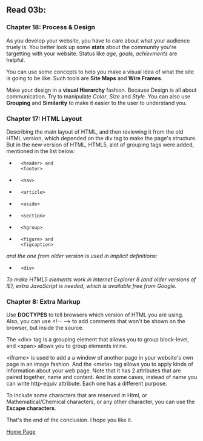## **Read 03b:**

### **Chapter 18: Process & Design**

As you develop your website, you have to care about what your audience truely is. You better look up some **stats** about the community you're targetting with your website. Status like *age*, *goals*, *achievments* are helpful.

You can use some concepts to help you make a visual idea of what the site is going to be like. Such tools are **Site Maps** and **Wire Frames**.

Make your design in a **visual Hierarchy** fashion. Because Design is all about communication. Try to manipulate *Color*, *Size* and *Style*. You can also use **Grouping** and **Similarity** to make it easier to the user to understand you. 


### **Chapter 17: HTML Layout**

Describing the main layout of HTML, and then reviewing it from the old HTML version, which depended on the div tag to make the page's structure.
But in the new version of HTML, HTML5, alot of grouping tags were added, mentioned in the list below:

*       <header> and 
        <footer>
*       <nav>
*       <article>
*       <aside>
*       <section>
*       <hgroup>
*       <figure> and
        <figcaption>
*and the one from older version is used in implicit definitions:*
*       <div>


*To make HTML5 elements work in Internet Explorer 8
(and older versions of IE), extra JavaScript is needed,
which is available free from Google.*


### **Chapter 8: Extra Markup**

Use **DOCTYPES** to tell browsers which version of HTML you are using. Also, you can use \<!-- \--> to add comments that won't be shown on the browser, but inside the source. 

The \<div\> tag is a grouping element that allows you to group block-level, and \<span\> allows you to group elements inline.

\<iframe\> is used to add a a window of another page in your website's own page in an image fashion. And the \<meta\> tag allows you to apply kinds of information about your web page. Note that it has 2 attributes that are paired together, name and content. And in some cases, instead of name you can write http-equiv attribute. Each one has a different purpose.

To include some characters that are reserved in Html, or Mathematical/Chemical characters, or any other character, you can use the **Escape characters**.

That's the end of the conclusion. I hope you like it.


[Home Page](README.md)